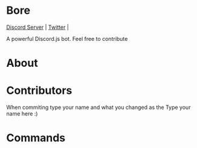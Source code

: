 # Bore
[Discord Server](https://discord.gg/YyNUgDWSAf) | [Twitter]() | []()

A powerful Discord.js bot. Feel free to contribute


# About


# Contributors
When commiting type your name and what you changed as the 
 Type your name here :)
 
# Commands
